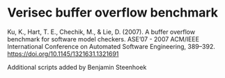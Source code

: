 # Verisec buffer overflow benchmark

Ku, K., Hart, T. E., Chechik, M., & Lie, D. (2007). A buffer overflow benchmark for software model checkers. ASE’07 - 2007 ACM/IEEE International Conference on Automated Software Engineering, 389–392. https://doi.org/10.1145/1321631.1321691

Additional scripts added by Benjamin Steenhoek

